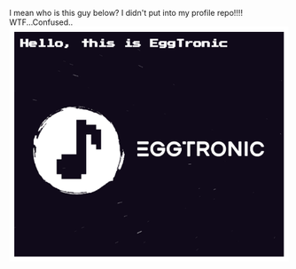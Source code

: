 I mean who is this guy below? I didn't put into my profile repo!!!!
WTF...Confused..
![EggTronic](./profile.png)
